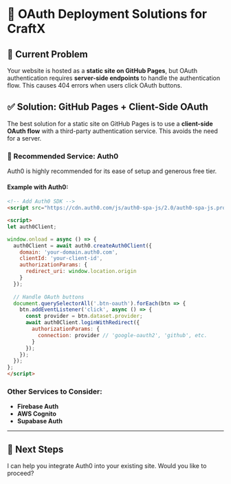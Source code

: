 # 🚀 OAuth Deployment Solutions for CraftX

## 🎯 **Current Problem**

Your website is hosted as a **static site on GitHub Pages**, but OAuth authentication requires **server-side endpoints** to handle the authentication flow. This causes 404 errors when users click OAuth buttons.

## ✅ **Solution: GitHub Pages + Client-Side OAuth**

The best solution for a static site on GitHub Pages is to use a **client-side OAuth flow** with a third-party authentication service. This avoids the need for a server.

### **🔧 Recommended Service: Auth0**

Auth0 is highly recommended for its ease of setup and generous free tier.

#### **Example with Auth0:**

```html
<!-- Add Auth0 SDK -->
<script src="https://cdn.auth0.com/js/auth0-spa-js/2.0/auth0-spa-js.production.js"></script>

<script>
let auth0Client;

window.onload = async () => {
  auth0Client = await auth0.createAuth0Client({
    domain: 'your-domain.auth0.com',
    clientId: 'your-client-id',
    authorizationParams: {
      redirect_uri: window.location.origin
    }
  });
  
  // Handle OAuth buttons
  document.querySelectorAll('.btn-oauth').forEach(btn => {
    btn.addEventListener('click', async () => {
      const provider = btn.dataset.provider;
      await auth0Client.loginWithRedirect({
        authorizationParams: {
          connection: provider // 'google-oauth2', 'github', etc.
        }
      });
    });
  });
};
</script>
```

### **Other Services to Consider:**

- **Firebase Auth**
- **AWS Cognito**
- **Supabase Auth**

---

## 🚀 **Next Steps**

I can help you integrate Auth0 into your existing site. Would you like to proceed?
